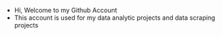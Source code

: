 - Hi, Welcome to my Github Account
- This account is used for my data analytic projects and data scraping projects

<!---
teppan-joe/teppan-joe is a ✨ special ✨ repository because its `README.md` (this file) appears on your GitHub profile.
You can click the Preview link to take a look at your changes.
--->
